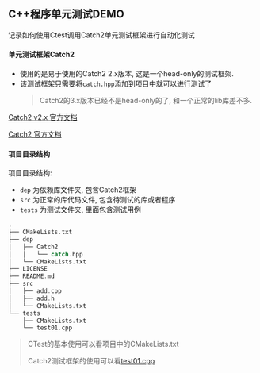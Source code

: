 ## C++程序单元测试DEMO
记录如何使用Ctest调用Catch2单元测试框架进行自动化测试

#### 单元测试框架Catch2

- 使用的是易于使用的Catch2 2.x版本, 这是一个head-only的测试框架.
- 该测试框架只需要将`catch.hpp`添加到项目中就可以进行测试了
  > Catch2的3.x版本已经不是head-only的了, 和一个正常的lib库差不多.

[Catch2 v2.x 官方文档](https://github.com/catchorg/Catch2/tree/v2.x)

[Catch2 官方文档](https://github.com/catchorg/Catch2)

#### 项目目录结构

项目目录结构:

- `dep` 为依赖库文件夹, 包含Catch2框架
- `src` 为正常的库代码文件, 包含待测试的库或者程序
- `tests` 为测试文件夹, 里面包含测试用例

```cpp
.
├── CMakeLists.txt
├── dep
│   ├── Catch2
│   │   └── catch.hpp
│   └── CMakeLists.txt
├── LICENSE
├── README.md
├── src
│   ├── add.cpp
│   ├── add.h
│   └── CMakeLists.txt
└── tests
    ├── CMakeLists.txt
    └── test01.cpp
```

> CTest的基本使用可以看项目中的CMakeLists.txt
>
> Catch2测试框架的使用可以看[test01.cpp](./tests/test01.cpp)